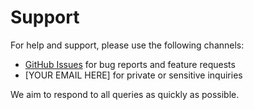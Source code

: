 # Support

For help and support, please use the following channels:

- [GitHub Issues](https://github.com/nishadkindre/nova-ui/issues) for bug reports and feature requests
- [YOUR EMAIL HERE] for private or sensitive inquiries

We aim to respond to all queries as quickly as possible.